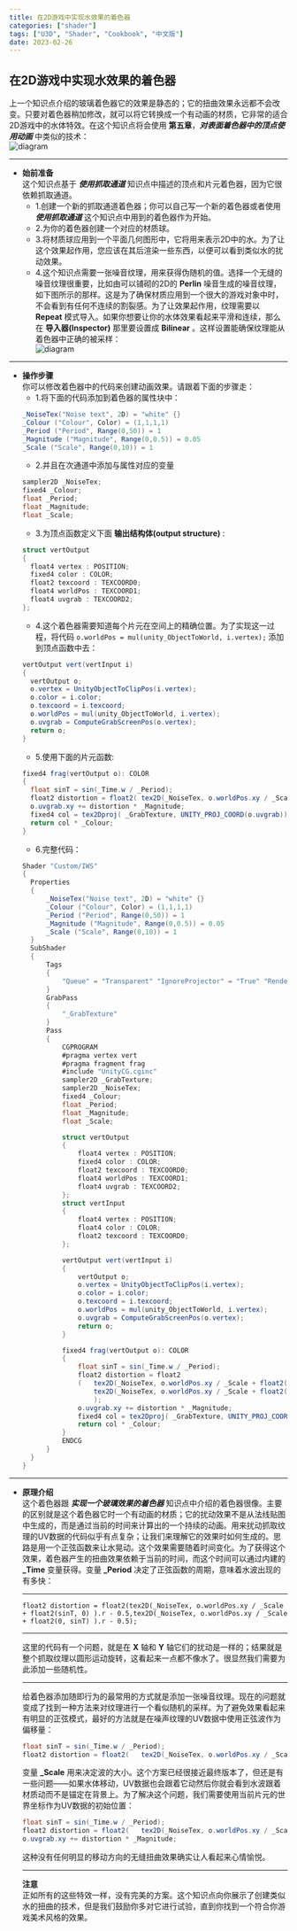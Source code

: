 ```yaml
---
title: 在2D游戏中实现水效果的着色器
categories: ["shader"]
tags: ["U3D", "Shader", "Cookbook", "中文版"]
date: 2023-02-26
---
```

## 在2D游戏中实现水效果的着色器   
上一个知识点介绍的玻璃着色器它的效果是静态的；它的扭曲效果永远都不会改变。只要对着色器稍加修改，就可以将它转换成一个有动画的材质，它非常的适合2D游戏中的水体特效。在这个知识点将会使用 **第五章**，***对表面着色器中的顶点使用动画*** 中类似的技术：   
![diagram](/game-tech-post/img/shader_book/diagram71.png)   


***    

- **始前准备**   
  这个知识点基于 ***使用抓取通道*** 知识点中描述的顶点和片元着色器，因为它很依赖抓取通道。
  - 1.创建一个新的抓取通道着色器；你可以自己写一个新的着色器或者使用 ***使用抓取通道*** 这个知识点中用到的着色器作为开始。
  - 2.为你的着色器创建一个对应的材质球。
  - 3.将材质球应用到一个平面几何图形中，它将用来表示2D中的水。为了让这个效果起作用，您应该在其后渲染一些东西，以便可以看到类似水的扰动效果。
  - 4.这个知识点需要一张噪音纹理，用来获得伪随机的值。选择一个无缝的噪音纹理很重要，比如由可以铺砌的2D的 **Perlin** 噪音生成的噪音纹理，如下图所示的那样。这是为了确保材质应用到一个很大的游戏对象中时，不会看到有任何不连续的割裂感。为了让效果起作用，纹理需要以 **Repeat** 模式导入。如果你想要让你的水体效果看起来平滑和连续，那么在 **导入器(Inspector)** 那里要设置成 **Bilinear** 。这样设置能确保纹理能从着色器中正确的被采样：   
  ![diagram](/game-tech-post/img/shader_book/diagram72.png)   


***   

- **操作步骤**   
  你可以修改着色器中的代码来创建动画效果。请跟着下面的步骤走：
  - 1.将下面的代码添加到着色器的属性块中：
  ``` c#
  _NoiseTex("Noise text", 2D) = "white" {}
  _Colour ("Colour", Color) = (1,1,1,1)
  _Period ("Period", Range(0,50)) = 1
  _Magnitude ("Magnitude", Range(0,0.5)) = 0.05
  _Scale ("Scale", Range(0,10)) = 1
  ```
  - 2.并且在次通道中添加与属性对应的变量
  ``` c#
  sampler2D _NoiseTex;
  fixed4 _Colour;
  float _Period;
  float _Magnitude;
  float _Scale; 
  ```
  - 3.为顶点函数定义下面 **输出结构体(output structure)** :
  ``` c#
  struct vertOutput
  {
    float4 vertex : POSITION;
    fixed4 color : COLOR;
    float2 texcoord : TEXCOORD0;
    float4 worldPos : TEXCOORD1;
    float4 uvgrab : TEXCOORD2;
  };
  ```
  - 4.这个着色器需要知道每个片元在空间上的精确位置。为了实现这一过程，将代码 `o.worldPos = mul(unity_ObjectToWorld, i.vertex);` 添加到顶点函数中去：
  ``` c#
  vertOutput vert(vertInput i)
  {
    vertOutput o;
    o.vertex = UnityObjectToClipPos(i.vertex);
    o.color = i.color;
    o.texcoord = i.texcoord;
    o.worldPos = mul(unity_ObjectToWorld, i.vertex);
    o.uvgrab = ComputeGrabScreenPos(o.vertex);
    return o;
  }
  ```
  - 5.使用下面的片元函数:   
  ``` c#
  fixed4 frag(vertOutput o): COLOR
  {
    float sinT = sin(_Time.w / _Period);
    float2 distortion = float2(	tex2D(_NoiseTex, o.worldPos.xy / _Scale + float2(sinT, 0) ).r - 0.5,tex2D(_NoiseTex, o.worldPos.xy / _Scale + float2(0, sinT) ).r - 0.5);
    o.uvgrab.xy += distortion * _Magnitude;
    fixed4 col = tex2Dproj( _GrabTexture, UNITY_PROJ_COORD(o.uvgrab));
    return col * _Colour;
  }
  ```
  - 6.完整代码：
  ``` c#
  Shader "Custom/IWS"
  {
    Properties
    {
        _NoiseTex("Noise text", 2D) = "white" {}
        _Colour ("Colour", Color) = (1,1,1,1)
        _Period ("Period", Range(0,50)) = 1
        _Magnitude ("Magnitude", Range(0,0.5)) = 0.05
        _Scale ("Scale", Range(0,10)) = 1
    }
    SubShader
    {
        Tags
        {
            "Queue" = "Transparent" "IgnoreProjector" = "True" "RenderType" = "Opaque"
        }
        GrabPass
        {
            "_GrabTexture"
        }
        Pass
        {
            CGPROGRAM
            #pragma vertex vert
            #pragma fragment frag
            #include "UnityCG.cginc"
            sampler2D _GrabTexture;
            sampler2D _NoiseTex;
            fixed4 _Colour;
            float _Period;
            float _Magnitude;
            float _Scale;

            struct vertOutput
            {
                float4 vertex : POSITION;
                fixed4 color : COLOR;
                float2 texcoord : TEXCOORD0;
                float4 worldPos : TEXCOORD1;
                float4 uvgrab : TEXCOORD2;
            };
            struct vertInput
            {
                float4 vertex : POSITION;
                float4 color : COLOR;
                float2 texcoord : TEXCOORD0;
            };

            vertOutput vert(vertInput i)
            {
                vertOutput o;
                o.vertex = UnityObjectToClipPos(i.vertex);
                o.color = i.color;
                o.texcoord = i.texcoord;
                o.worldPos = mul(unity_ObjectToWorld, i.vertex);
                o.uvgrab = ComputeGrabScreenPos(o.vertex);
                return o;
            }

            fixed4 frag(vertOutput o): COLOR
            {
                float sinT = sin(_Time.w / _Period);
				float2 distortion = float2
				(	tex2D(_NoiseTex, o.worldPos.xy / _Scale + float2(sinT, 0) ).r - 0.5,
					tex2D(_NoiseTex, o.worldPos.xy / _Scale + float2(0, sinT) ).r - 0.5
					);
				o.uvgrab.xy += distortion * _Magnitude;
				fixed4 col = tex2Dproj( _GrabTexture, UNITY_PROJ_COORD(o.uvgrab));
				return col * _Colour;
            }
			ENDCG
        }
    }
  }
  ```

***   

- **原理介绍**   
  这个着色器跟 ***实现一个玻璃效果的着色器*** 知识点中介绍的着色器很像。主要的区别就是这个着色器它时一个有动画的材质；它的扰动效果不是从法线贴图中生成的，而是通过当前的时间来计算出的一个持续的动画。用来扰动抓取纹理的UV数据的代码似乎有点复杂；让我们来理解它的效果时如何生成的。思路是用一个正弦函数来让水晃动。这个效果需要随着时间变化。为了获得这个效果，着色器产生的扭曲效果依赖于当前的时间，而这个时间可以通过内建的 **_Time** 变量获得。变量 **_Period** 决定了正弦函数的周期，意味着水波出现的有多快：   
  ***   
  `float2 distortion = float2(tex2D(_NoiseTex, o.worldPos.xy / _Scale + float2(sinT, 0) ).r - 0.5,tex2D(_NoiseTex, o.worldPos.xy / _Scale + float2(0, sinT) ).r - 0.5);`   
  ***   
  这里的代码有一个问题，就是在 **X** 轴和 **Y** 轴它们的扰动是一样的；结果就是整个抓取纹理以圆形运动旋转，这看起来一点都不像水了。很显然我们需要为此添加一些随机性。   
  ***   
  给着色器添加随即行为的最常用的方式就是添加一张噪音纹理。现在的问题就变成了找到一种方法来对纹理进行一个看似随机的采样。为了避免效果看起来有明显的正弦模式，最好的方法就是在噪声纹理的UV数据中使用正弦波作为偏移量：   
  ``` c#
  float sinT = sin(_Time.w / _Period);
  float2 distortion = float2(	tex2D(_NoiseTex, o.worldPos.xy / _Scale + float2(sinT, 0) ).r - 0.5,tex2D(_NoiseTex, o.worldPos.xy / _Scale + float2(0, sinT) ).r - 0.5);
  ```   
  变量 **_Scale** 用来决定波的大小。这个方案已经很接近最终版本了，但还是有一些问题——如果水体移动，UV数据也会跟着它动然后你就会看到水波跟着材质动而不是锚定在背景上。为了解决这个问题，我们需要使用当前片元的世界坐标作为UV数据的初始位置：   
  ``` c#
  float sinT = sin(_Time.w / _Period);
  float2 distortion = float2(	tex2D(_NoiseTex, o.worldPos.xy / _Scale + float2(sinT, 0) ).r - 0.5,tex2D(_NoiseTex, o.worldPos.xy / _Scale + float2(0, sinT) ).r - 0.5);
  o.uvgrab.xy += distortion * _Magnitude;
  ```   
  这种没有任何明显的移动方向的无缝扭曲效果确实让人看起来心情愉悦。   
  ***   
  **注意**   
  正如所有的这些特效一样，没有完美的方案。这个知识点向你展示了创建类似水的扭曲的技术，但是我们鼓励你多对它进行试验，直到你找到一个符合你游戏美术风格的效果。
  
